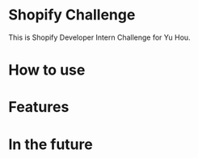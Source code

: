 # Shopify Challenge
This is Shopify Developer Intern Challenge for Yu Hou.

# How to use

# Features

# In the future
